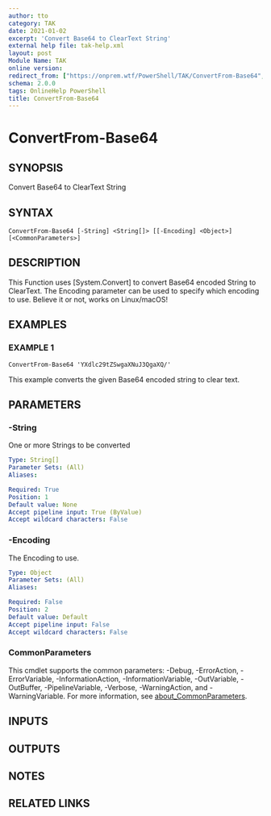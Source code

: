 ```yaml
---
author: tto
category: TAK
date: 2021-01-02
excerpt: 'Convert Base64 to ClearText String'
external help file: tak-help.xml
layout: post
Module Name: TAK
online version:
redirect_from: ["https://onprem.wtf/PowerShell/TAK/ConvertFrom-Base64", "https://onprem.wtf/PowerShell/TAK/convertfrom-base64", "https://onprem.wtf/PowerShell/convertfrom-base64"]
schema: 2.0.0
tags: OnlineHelp PowerShell
title: ConvertFrom-Base64
---
```


# ConvertFrom-Base64

## SYNOPSIS
Convert Base64 to ClearText String

## SYNTAX

```
ConvertFrom-Base64 [-String] <String[]> [[-Encoding] <Object>] [<CommonParameters>]
```

## DESCRIPTION
This Function uses \[System.Convert\] to convert Base64 encoded String to ClearText.
The Encoding parameter can be used to specify which encoding to use.
Believe it or not, works on Linux/macOS!

## EXAMPLES

### EXAMPLE 1
```
ConvertFrom-Base64 'YXdlc29tZSwgaXNuJ3QgaXQ/'
```

This example converts the given Base64 encoded string to clear text.

## PARAMETERS

### -String
One or more Strings to be converted

```yaml
Type: String[]
Parameter Sets: (All)
Aliases:

Required: True
Position: 1
Default value: None
Accept pipeline input: True (ByValue)
Accept wildcard characters: False
```

### -Encoding
The Encoding to use.

```yaml
Type: Object
Parameter Sets: (All)
Aliases:

Required: False
Position: 2
Default value: Default
Accept pipeline input: False
Accept wildcard characters: False
```

### CommonParameters
This cmdlet supports the common parameters: -Debug, -ErrorAction, -ErrorVariable, -InformationAction, -InformationVariable, -OutVariable, -OutBuffer, -PipelineVariable, -Verbose, -WarningAction, and -WarningVariable. For more information, see [about_CommonParameters](http://go.microsoft.com/fwlink/?LinkID=113216).

## INPUTS

## OUTPUTS

## NOTES

## RELATED LINKS
